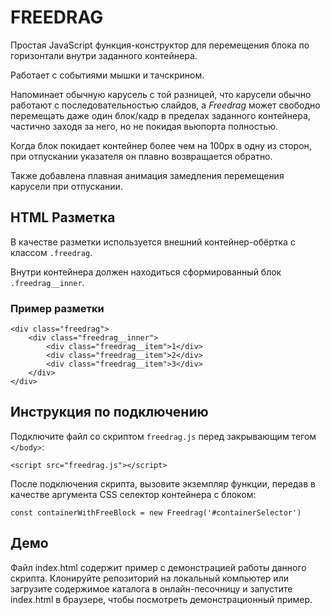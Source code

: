 # FREEDRAG

Простая JavaScript функция-конструктор для перемещения блока по горизонтали внутри заданного контейнера.

Работает с событиями мышки и тачскрином.

Напоминает обычную карусель с той разницей, что карусели обычно работают с последовательностью слайдов, 
а *Freedrag* может свободно перемещать даже один блок/кадр в пределах заданного контейнера, частично заходя за него, 
но не покидая вьюпорта полностью.

Когда блок покидает контейнер более чем на 100px в одну из сторон, при отпускании указателя он плавно возвращается обратно.

Также добавлена плавная анимация замедления перемещения карусели при отпускании.

## HTML Разметка

В качестве разметки используется внешний контейнер-обёртка с классом `.freedrag`.

Внутри контейнера должен находиться сформированный блок `.freedrag__inner`.

### Пример разметки

    <div class="freedrag">
        <div class="freedrag__inner">
            <div class="freedrag__item">1</div>
            <div class="freedrag__item">2</div>
            <div class="freedrag__item">3</div>
        </div>
    </div>

## Инструкция по подключению

Подключите файл со скриптом `freedrag.js` перед закрывающим тегом `</body>`:

`<script src="freedrag.js"></script>`

После подключения скрипта, вызовите экземпляр функции, передав в качестве аргумента CSS селектор контейнера с блоком:

`const containerWithFreeBlock = new Freedrag('#containerSelector')`

## Демо

Файл index.html содержит пример с демонстрацией работы данного скрипта.
Клонируйте репозиторий на локальный компьютер или загрузите содержимое каталога в онлайн-песочницу и запустите index.html в браузере, чтобы посмотреть демонстрационный пример.